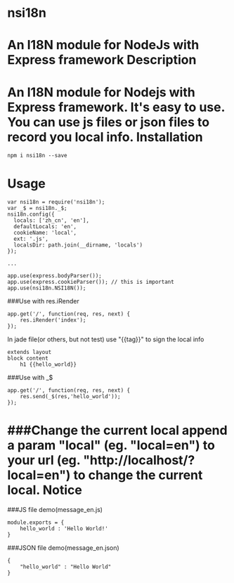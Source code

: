 nsi18n
======
An I18N module for NodeJs with Express framework
Description
======
An I18N module for Nodejs with Express framework. It's easy to use. You can use js files or json files to record you local info.
Installation
======
    npm i nsi18n --save
Usage
======
```
var nsi18n = require('nsi18n');
var _$ = nsi18n._$;
nsi18n.config({
  locals: ['zh_cn', 'en'],
  defaultLocals: 'en',
  cookieName: 'local',
  ext: '.js',
  localsDir: path.join(__dirname, 'locals')
});

...

app.use(express.bodyParser());
app.use(express.cookieParser()); // this is important
app.use(nsi18n.NSI18N());
```
###Use with res.iRender
```
app.get('/', function(req, res, next) {
	res.iRender('index');
});
```
In jade file(or others, but not test) use "{{tag}}" to sign the local info
```
extends layout
block content
	h1 {{hello_world}}
```
###Use with _$
```
app.get('/', function(req, res, next) {
	res.send(_$(res,'hello_world'));
});
```
###Change the current local
append a param "local" (eg. "local=en") to your url (eg. "http://localhost/?local=en") to change the current local.
Notice
======
###JS file demo(message_en.js)
```
module.exports = {
	hello_world : 'Hello World!'
}
```
###JSON file demo(message_en.json)
```
{
	"hello_world" : "Hello World"
}
```
